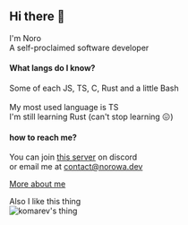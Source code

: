 ## Hi there 👋
I'm Noro<br>
A self-proclaimed software developer

#### What langs do I know?
Some of each JS, TS, C, Rust and a little Bash<br/>
<br/>
My most used language is TS<br/>
I'm still learning Rust (can't stop learning 😖)

#### how to reach me?
You can join [this server](https://discord.gg/KQHYejX) on discord<br/>
or email me at contact@norowa.dev

<a href="https://t.ly/GaCU" target="_blank">More about me</a><br/>

Also I like this thing<br/>
![komarev's thing](https://komarev.com/ghpvc/?username=Noro95&color=ff3b9d&label=Views)

